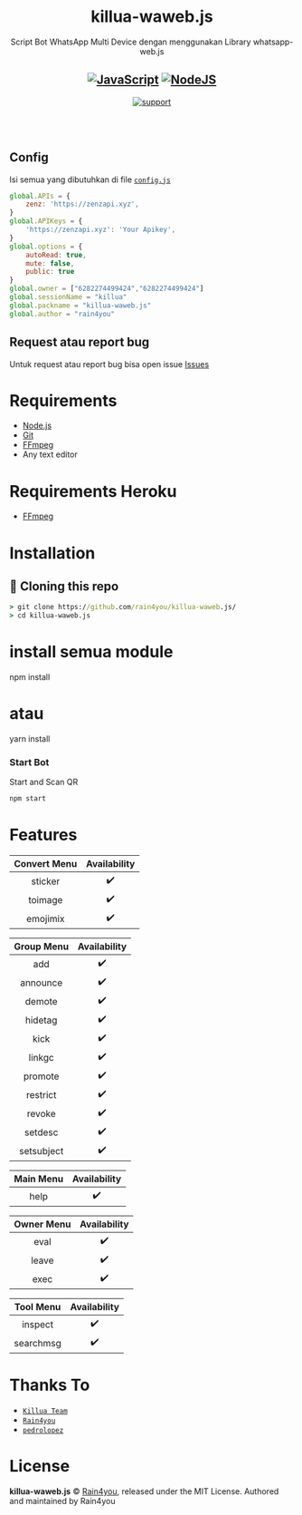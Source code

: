 
<div align="center">





# killua-waweb.js
 Script Bot WhatsApp Multi Device dengan menggunakan Library whatsapp-web.js

## [![JavaScript](https://img.shields.io/badge/JavaScript-d6cc0f?style=for-the-badge&logo=javascript&logoColor=white)](https://javascript.com) [![NodeJS](https://img.shields.io/badge/Node.js-43853D?style=for-the-badge&logo=node.js&logoColor=white)](https://nodejs.org/)
<a href="https://api.whatsapp.com/send?phone=6282274499424&text=.menu&source=&data=&app_absent="> <img src="https://img.shields.io/badge/WhatsApp-25D366?style=for-the-badge&logo=whatsapp&logoColor=white" alt="support" /></a>


</div><br />
<br />

## Config
Isi semua yang dibutuhkan di file [`config.js`](https://github.com/rain4you/killua-waweb.js/blob/main/config.js)<br />
```js
global.APIs = {
	zenz: 'https://zenzapi.xyz',
}
global.APIKeys = {
	'https://zenzapi.xyz': 'Your Apikey',
}
global.options = {
    autoRead: true,
    mute: false,
    public: true
}
global.owner = ["6282274499424","6282274499424"]
global.sessionName = "killua"
global.packname = "killua-waweb.js"
global.author = "rain4you"

```

## Request atau report bug
Untuk request atau report bug bisa open issue [Issues](https://github.com/rain4you/killua-waweb.js/issues)

# Requirements
* [Node.js](https://nodejs.org/en/)
* [Git](https://git-scm.com/downloads)
* [FFmpeg](https://www.gyan.dev/ffmpeg/builds/)
* Any text editor

# Requirements Heroku
* [FFmpeg](https://elements.heroku.com/buildpacks/jonathanong/heroku-buildpack-ffmpeg-latest)


# Installation
## 📝 Cloning this repo
```cmd
> git clone https://github.com/rain4you/killua-waweb.js/
> cd killua-waweb.js
```

# install semua module
npm install
# atau
yarn install

### Start Bot
Start and Scan QR<br />

```bash
npm start
```

# Features

|     Convert Menu   |  Availability  |
| :----------------: | :------------: |
| sticker            |       ✔️       |
| toimage            |       ✔️       |
| emojimix           |       ✔️       |

|     Group Menu     |  Availability  |
| :----------------: | :------------: |
| add                |       ✔️       |
| announce           |       ✔️       |
| demote             |       ✔️       |
| hidetag            |       ✔️       |
| kick               |       ✔️       |
| linkgc             |       ✔️       |
| promote            |       ✔️       |
| restrict           |       ✔️       |
| revoke             |       ✔️       |
| setdesc            |       ✔️       |
| setsubject         |       ✔️       |

|     Main Menu      |  Availability  |
| :----------------: | :------------: |
| help               |       ✔️       |

|     Owner Menu     |  Availability  |
| :----------------: | :------------: |
| eval               |       ✔️       |
| leave              |       ✔️       |
| exec               |       ✔️       |

|     Tool Menu      |  Availability  |
| :----------------: | :------------: |
| inspect            |       ✔️       |
| searchmsg          |       ✔️       |


# Thanks To

* [`Killua Team`](https://github.com/Hisoka-Morrou)
* [`Rain4you`](https://github.com/DikaArdnt)
* [`pedrolopez`](https://github.com/pedroslopez/whatsapp-web.js)

# License
**killua-waweb.js** © [Rain4you](https://github.com/DikaArdnt), released under the MIT License.
Authored and maintained by Rain4you


